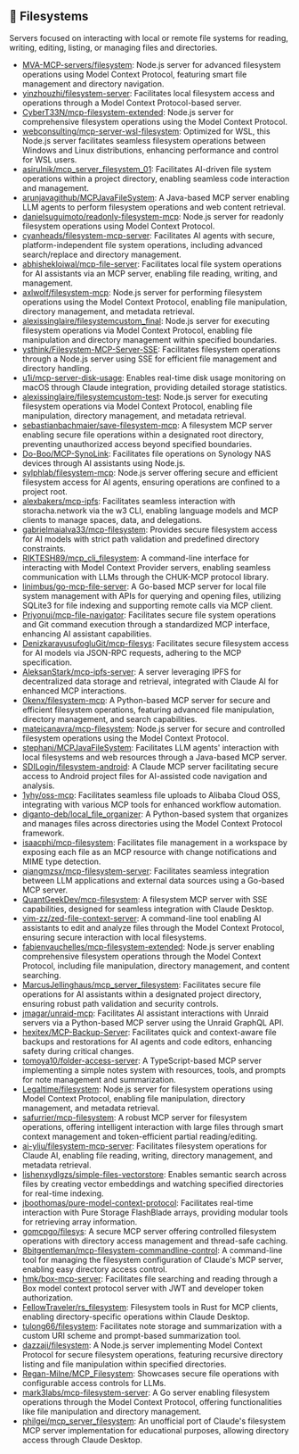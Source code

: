 ## 📁 Filesystems

Servers focused on interacting with local or remote file systems for reading, writing, editing, listing, or managing files and directories.

- [MVA-MCP-servers/filesystem](https://github.com/MVA-MCP-servers/filesystem): Node.js server for advanced filesystem operations using Model Context Protocol, featuring smart file management and directory navigation.
- [yinzhouzhi/filesystem-server](https://github.com/yinzhouzhi/filesystem-server): Facilitates local filesystem access and operations through a Model Context Protocol-based server.
- [CyberT33N/mcp-filesystem-extended](https://github.com/CyberT33N/mcp-filesystem-extended): Node.js server for comprehensive filesystem operations using the Model Context Protocol.
- [webconsulting/mcp-server-wsl-filesystem](https://github.com/webconsulting/mcp-server-wsl-filesystem): Optimized for WSL, this Node.js server facilitates seamless filesystem operations between Windows and Linux distributions, enhancing performance and control for WSL users.
- [asirulnik/mcp_server_filesystem_01](https://github.com/asirulnik/mcp_server_filesystem_01): Facilitates AI-driven file system operations within a project directory, enabling seamless code interaction and management.
- [arunjavagithub/MCPJavaFileSystem](https://github.com/arunjavagithub/MCPJavaFileSystem): A Java-based MCP server enabling LLM agents to perform filesystem operations and web content retrieval.
- [danielsuguimoto/readonly-filesystem-mcp](https://github.com/danielsuguimoto/readonly-filesystem-mcp): Node.js server for readonly filesystem operations using Model Context Protocol.
- [cyanheads/filesystem-mcp-server](https://github.com/cyanheads/filesystem-mcp-server): Facilitates AI agents with secure, platform-independent file system operations, including advanced search/replace and directory management.
- [abhishekloiwal/mcp-file-server](https://github.com/abhishekloiwal/mcp-file-server): Facilitates local file system operations for AI assistants via an MCP server, enabling file reading, writing, and management.
- [axlwolf/filesystem-mcp](https://github.com/axlwolf/filesystem-mcp): Node.js server for performing filesystem operations using the Model Context Protocol, enabling file manipulation, directory management, and metadata retrieval.
- [alexissinglaire/filesystemcustom_final](https://github.com/alexissinglaire/filesystemcustom_final): Node.js server for executing filesystem operations via Model Context Protocol, enabling file manipulation and directory management within specified boundaries.
- [ysthink/Filesystem-MCP-Server-SSE](https://github.com/ysthink/Filesystem-MCP-Server-SSE): Facilitates filesystem operations through a Node.js server using SSE for efficient file management and directory handling.
- [u1i/mcp-server-disk-usage](https://github.com/u1i/mcp-server-disk-usage): Enables real-time disk usage monitoring on macOS through Claude integration, providing detailed storage statistics.
- [alexissinglaire/filesystemcustom-test](https://github.com/alexissinglaire/filesystemcustom-test): Node.js server for executing filesystem operations via Model Context Protocol, enabling file manipulation, directory management, and metadata retrieval.
- [sebastianbachmaier/save-filesystem-mcp](https://github.com/sebastianbachmaier/save-filesystem-mcp): A filesystem MCP server enabling secure file operations within a designated root directory, preventing unauthorized access beyond specified boundaries.
- [Do-Boo/MCP-SynoLink](https://github.com/Do-Boo/MCP-SynoLink): Facilitates file operations on Synology NAS devices through AI assistants using Node.js.
- [sylphlab/filesystem-mcp](https://github.com/sylphlab/filesystem-mcp): Node.js server offering secure and efficient filesystem access for AI agents, ensuring operations are confined to a project root.
- [alexbakers/mcp-ipfs](https://github.com/alexbakers/mcp-ipfs): Facilitates seamless interaction with storacha.network via the w3 CLI, enabling language models and MCP clients to manage spaces, data, and delegations.
- [gabrielmaialva33/mcp-filesystem](https://github.com/gabrielmaialva33/mcp-filesystem): Provides secure filesystem access for AI models with strict path validation and predefined directory constraints.
- [RIKTESH89/mcp_cli_filesystem](https://github.com/RIKTESH89/mcp_cli_filesystem): A command-line interface for interacting with Model Context Provider servers, enabling seamless communication with LLMs through the CHUK-MCP protocol library.
- [linimbus/go-mcp-file-server](https://github.com/linimbus/go-mcp-file-server): A Go-based MCP server for local file system management with APIs for querying and opening files, utilizing SQLite3 for file indexing and supporting remote calls via MCP client.
- [Priyonuj/mcp-file-navigator](https://github.com/Priyonuj/mcp-file-navigator): Facilitates secure file system operations and Git command execution through a standardized MCP interface, enhancing AI assistant capabilities.
- [DenizkarayusufogluGit/mcp-filesys](https://github.com/DenizkarayusufogluGit/mcp-filesys): Facilitates secure filesystem access for AI models via JSON-RPC requests, adhering to the MCP specification.
- [AleksanStark/mcp-ipfs-server](https://github.com/AleksanStark/mcp-ipfs-server): A server leveraging IPFS for decentralized data storage and retrieval, integrated with Claude AI for enhanced MCP interactions.
- [0kenx/filesystem-mcp](https://github.com/0kenx/filesystem-mcp): A Python-based MCP server for secure and efficient filesystem operations, featuring advanced file manipulation, directory management, and search capabilities.
- [mateicanavra/mcp-filesystem](https://github.com/mateicanavra/mcp-filesystem): Node.js server for secure and controlled filesystem operations using the Model Context Protocol.
- [stephanj/MCPJavaFileSystem](https://github.com/stephanj/MCPJavaFileSystem): Facilitates LLM agents' interaction with local filesystems and web resources through a Java-based MCP server.
- [SDILogin/filesystem-android](https://github.com/SDILogin/filesystem-android): A Claude MCP server facilitating secure access to Android project files for AI-assisted code navigation and analysis.
- [1yhy/oss-mcp](https://github.com/1yhy/oss-mcp): Facilitates seamless file uploads to Alibaba Cloud OSS, integrating with various MCP tools for enhanced workflow automation.
- [diganto-deb/local_file_organizer](https://github.com/diganto-deb/local_file_organizer): A Python-based system that organizes and manages files across directories using the Model Context Protocol framework.
- [isaacphi/mcp-filesystem](https://github.com/isaacphi/mcp-filesystem): Facilitates file management in a workspace by exposing each file as an MCP resource with change notifications and MIME type detection.
- [qiangmzsx/mcp-filesystem-server](https://github.com/qiangmzsx/mcp-filesystem-server): Facilitates seamless integration between LLM applications and external data sources using a Go-based MCP server.
- [QuantGeekDev/mcp-filesystem](https://github.com/QuantGeekDev/mcp-filesystem): A filesystem MCP server with SSE capabilities, designed for seamless integration with Claude Desktop.
- [vim-zz/zed-file-context-server](https://github.com/vim-zz/zed-file-context-server): A command-line tool enabling AI assistants to edit and analyze files through the Model Context Protocol, ensuring secure interaction with local filesystems.
- [fabienvauchelles/mcp-filesystem-extended](https://github.com/fabienvauchelles/mcp-filesystem-extended): Node.js server enabling comprehensive filesystem operations through the Model Context Protocol, including file manipulation, directory management, and content searching.
- [MarcusJellinghaus/mcp_server_filesystem](https://github.com/MarcusJellinghaus/mcp_server_filesystem): Facilitates secure file operations for AI assistants within a designated project directory, ensuring robust path validation and security controls.
- [jmagar/unraid-mcp](https://github.com/jmagar/unraid-mcp): Facilitates AI assistant interactions with Unraid servers via a Python-based MCP server using the Unraid GraphQL API.
- [hexitex/MCP-Backup-Server](https://github.com/hexitex/MCP-Backup-Server): Facilitates quick and context-aware file backups and restorations for AI agents and code editors, enhancing safety during critical changes.
- [tomoya10/folder-access-server](https://github.com/tomoya10/folder-access-server): A TypeScript-based MCP server implementing a simple notes system with resources, tools, and prompts for note management and summarization.
- [Legaltime/filesystem](https://github.com/Legaltime/filesystem): Node.js server for filesystem operations using Model Context Protocol, enabling file manipulation, directory management, and metadata retrieval.
- [safurrier/mcp-filesystem](https://github.com/safurrier/mcp-filesystem): A robust MCP server for filesystem operations, offering intelligent interaction with large files through smart context management and token-efficient partial reading/editing.
- [ai-yliu/filesystem-mcp-server](https://github.com/ai-yliu/filesystem-mcp-server): Facilitates filesystem operations for Claude AI, enabling file reading, writing, directory management, and metadata retrieval.
- [lishenxydlgzs/simple-files-vectorstore](https://github.com/lishenxydlgzs/simple-files-vectorstore): Enables semantic search across files by creating vector embeddings and watching specified directories for real-time indexing.
- [jboothomas/pure-model-context-protocol](https://github.com/jboothomas/pure-model-context-protocol): Facilitates real-time interaction with Pure Storage FlashBlade arrays, providing modular tools for retrieving array information.
- [gomcpgo/filesys](https://github.com/gomcpgo/filesys): A secure MCP server offering controlled filesystem operations with directory access management and thread-safe caching.
- [8bitgentleman/mcp-filesystem-commandline-control](https://github.com/8bitgentleman/mcp-filesystem-commandline-control): A command-line tool for managing the filesystem configuration of Claude's MCP server, enabling easy directory access control.
- [hmk/box-mcp-server](https://github.com/hmk/box-mcp-server): Facilitates file searching and reading through a Box model context protocol server with JWT and developer token authorization.
- [FellowTraveler/rs_filesystem](https://github.com/FellowTraveler/rs_filesystem): Filesystem tools in Rust for MCP clients, enabling directory-specific operations within Claude Desktop.
- [tulong66/filesystem](https://github.com/tulong66/filesystem): Facilitates note storage and summarization with a custom URI scheme and prompt-based summarization tool.
- [dazzaji/filesystem](https://github.com/dazzaji/filesystem): A Node.js server implementing Model Context Protocol for secure filesystem operations, featuring recursive directory listing and file manipulation within specified directories.
- [Regan-Milne/MCP_Filesystem](https://github.com/Regan-Milne/MCP_Filesystem): Showcases secure file operations with configurable access controls for LLMs.
- [mark3labs/mcp-filesystem-server](https://github.com/mark3labs/mcp-filesystem-server): A Go server enabling filesystem operations through the Model Context Protocol, offering functionalities like file manipulation and directory management.
- [philgei/mcp_server_filesystem](https://github.com/philgei/mcp_server_filesystem): An unofficial port of Claude's filesystem MCP server implementation for educational purposes, allowing directory access through Claude Desktop.

